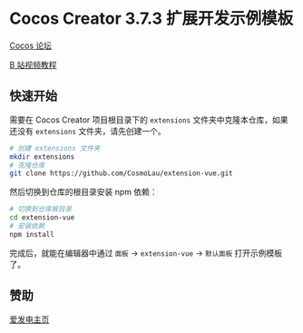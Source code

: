# Cocos Creator 3.7.3 扩展开发示例模板

[Cocos 论坛](https://forum.cocos.org/t/topic/150217)

[B 站视频教程](https://www.bilibili.com/video/BV1VX4y1t7tH/)

## 快速开始

需要在 Cocos Creator 项目根目录下的 `extensions` 文件夹中克隆本仓库，如果还没有 `extensions` 文件夹，请先创建一个。

```bash
# 创建 extensions 文件夹
mkdir extensions
# 克隆仓库
git clone https://github.com/CosmoLau/extension-vue.git
```

然后切换到仓库的根目录安装 npm 依赖：

```bash
# 切换到仓库根目录
cd extension-vue
# 安装依赖
npm install
```

完成后，就能在编辑器中通过 `面板` -> `extension-vue` -> `默认面板` 打开示例模板了。

## 赞助

[爱发电主页](https://afdian.net/a/CosmoLau)
